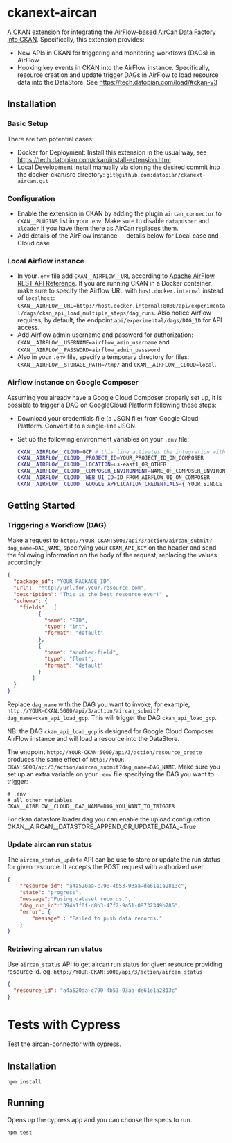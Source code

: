 # ckanext-aircan

A CKAN extension for integrating the [AirFlow-based AirCan Data Factory into CKAN][aircan]. Specifically, this extension provides:

[aircan]: https://tech.datopian.com/flows/#ckan-v3

* New APIs in CKAN for triggering and monitoring workflows (DAGs) in AirFlow
* Hooking key events in CKAN into the AirFlow instance. Specifically, resource creation and update trigger DAGs in AirFlow to load resource data into the DataStore. See https://tech.datopian.com/load/#ckan-v3

## Installation

### Basic Setup

There are two potential cases:

* Docker for Deployment: Install this extension in the usual way, see https://tech.datopian.com/ckan/install-extension.html
* Local Development Install manually via cloning the desired commit into the docker-ckan/src directory: `git@github.com:datopian/ckanext-aircan.git`

### Configuration

* Enable the extension in CKAN by adding the plugin `aircan_connector` to `CKAN__PLUGINS` list in your`.env`. Make sure to disable `datapusher` and `xloader` if you have them there as AirCan replaces them.
* Add details of the AirFlow instance -- details below for Local case and Cloud case

### Local Airflow instance
 
* In your`.env` file add  `CKAN__AIRFLOW__URL` according to [Apache AirFlow REST API Reference](https://airflow.apache.org/docs/stable/rest-api-ref#post--api-experimental-dags--DAG_ID--dag_runs). If you are running CKAN in a Docker container, make sure to specify the Airflow URL with `host.docker.internal` instead of `localhost`: `CKAN__AIRFLOW__URL=http://host.docker.internal:8080/api/experimental/dags/ckan_api_load_multiple_steps/dag_runs`. Also notice Airflow requires, by default, the endpoint `api/experimental/dags/DAG_ID` for API access.
* Add Airflow admin username and password for authorization:
  `CKAN__AIRFLOW__USERNAME=airflow_amin_username` and `CKAN__AIRFLOW__PASSWORD=airflow_admin_password`
* Also in your `.env` file, specify a temporary directory for files: `CKAN__AIRFLOW__STORAGE_PATH=/tmp/` and `CKAN__AIRFLOW__CLOUD=local`. 

### Airflow instance on Google Composer

Assuming you already have a Google Cloud Composer properly set up, it is possible to trigger a DAG on GoogleCloud Platform following these steps:

* Download your credentials file (a JSON file) from Google Cloud Platform. Convert it to a single-line JSON.
* Set up the following environment variables on your `.env` file:

  ```bash
  CKAN__AIRFLOW__CLOUD=GCP # this line activates the integration with GCP
  CKAN__AIRFLOW__CLOUD__PROJECT_ID=YOUR_PROJECT_ID_ON_COMPOSER
  CKAN__AIRFLOW__CLOUD__LOCATION=us-east1_OR_OTHER
  CKAN__AIRFLOW__CLOUD__COMPOSER_ENVIRONMENT=NAME_OF_COMPOSER_ENVIRONMENT
  CKAN__AIRFLOW__CLOUD__WEB_UI_ID=ID_FROM_AIRFLOW_UI_ON_COMPOSER
  CKAN__AIRFLOW__CLOUD__GOOGLE_APPLICATION_CREDENTIALS={ YOUR SINGLE LINE CREDENTIALS JSON FILE }
  ``` 

## Getting Started

### Triggering a Workflow (DAG)

Make a request to `http://YOUR-CKAN:5000/api/3/action/aircan_submit?dag_name=DAG_NAME`, specifying your `CKAN_API_KEY` on the header and send the following information on the body of the request, replacing the values accordingly:

```json
{
  "package_id": "YOUR_PACKAGE_ID",
  "url":  "http://url.for.your.resource.com",
  "description": "This is the best resource ever!" ,
  "schema": {
    "fields":  [
          {
            "name": "FID",
            "type": "int",
            "format": "default"
          },
          {
            "name": "another-field",
            "type": "float",
            "format": "default"
          }
        ]
  }
}
```

Replace `dag_name` with the DAG you want to invoke, for example, `http://YOUR-CKAN:5000/api/3/action/aircan_submit?dag_name=ckan_api_load_gcp`. This will trigger the DAG `ckan_api_load_gcp`.

NB: the DAG `ckan_api_load_gcp` is designed for Google Cloud Composer AirFlow instance and will load a resource into the DataStore.

The endpoint `http://YOUR-CKAN:5000/api/3/action/resource_create` produces the same effect of `http://YOUR-CKAN:5000/api/3/action/aircan_submit?dag_name=DAG_NAME`. Make sure you set up an extra variable on your `.env` file specifying the DAG you want to trigger:

```
# .env
# all other variables
CKAN__AIRFLOW__CLOUD__DAG_NAME=DAG_YOU_WANT_TO_TRIGGER
```

For ckan datastore loader dag you can enable the upload configuration.
CKAN__AIRCAN__DATASTORE_APPEND_OR_UPDATE_DATA_=True

### Update aircan run status
 The `aircan_status_update` API can be use to store or update the run status for given resource. It accepts the POST request with authorized user.
```json
{ 
    "resource_id": "a4a520aa-c790-4b53-93aa-de61e1a2813c",
    "state": "progress",
    "message":"Pusing dataset records.",
    "dag_run_id":"394a1f0f-d8b3-47f2-9a51-08732349b785",
    "error": {
        "message" : "Failed to push data records."
    }
}
```

### Retrieving aircan run status 
 Use `aircan_status` API to get aircan run status for given resource providing resource id.
 eg.
  `http://YOUR-CKAN:5000/api/3/action/aircan_status`

```json
{
  "resource_id": "a4a520aa-c790-4b53-93aa-de61e1a2813c"
}
```

# Tests with Cypress

Test the aircan-connector with cypress.

## Installation

`npm install`

## Running

Opens up the cypress app and you can choose the specs to run.

`npm test`
